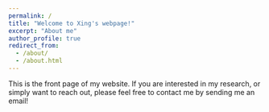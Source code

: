 ```yaml
---
permalink: /
title: "Welcome to Xing's webpage!"
excerpt: "About me"
author_profile: true
redirect_from: 
  - /about/
  - /about.html
---
```


This is the front page of my website. If you are interested in my research, or simply want to reach out, please feel free to contact me by sending me an email! 

